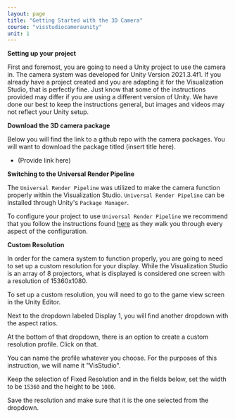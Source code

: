 ```yaml
---
layout: page
title: "Getting Started with the 3D Camera"
course: "visstudiocameraunity"
unit: 1
---
```


**Setting up your project**

First and foremost, you are going to need a Unity project to use the camera in. The camera system was developed for Unity Version 2021.3.4f1. If you already have a project created and you are adapting it for the Visualization Studio, that is perfectly fine. Just know that some of the instructions provided may differ if you are using a different version of Unity. We have done our best to keep the instructions general, but images and videos may not reflect your Unity setup.


**Download the 3D camera package**

Below you will find the link to a github repo with the camera packages. You will want to download the package titled (insert title here).

* (Provide link here)


**Switching to the Universal Render Pipeline**

The ```Universal Render Pipeline``` was utilized to make the camera function properly within the Visualization Studio. ```Universal Render Pipeline``` can be installed through Unity's ```Package Manager```.

To configure your project to use ```Universal Render Pipeline``` we recommend that you follow the instructions found [here](https://www.tomstephensondeveloper.co.uk/post/unity-universal-render-pipeline-urp-initial-setup) as they walk you through every aspect of the configuration.


**Custom Resolution**

In order for the camera system to function properly, you are going to need to set up a custom resolution for your display. While the Visualization Studio is an array of 8 projectors, what is displayed is considered one screen with a resolution of 15360x1080.

To set up a custom resolution, you will need to go to the game view screen in the Unity Editor.

Next to the dropdown labeled Display 1, you will find another dropdown with the aspect ratios.

At the bottom of that dropdown, there is an option to create a custom resolution profile. Click on that.

You can name the profile whatever you choose. For the purposes of this instruction, we will name it "VisStudio".

Keep the selection of Fixed Resolution and in the fields below, set the width to be ```15360``` and the height to be ```1080```.

Save the resolution and make sure that it is the one selected from the dropdown.